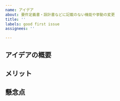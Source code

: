 ```yaml
---
name: アイデア
about: 要件定義書・設計書などに記載のない機能や挙動の変更
title: ''
labels: good first issue
assignees: ''

---
```


## アイデアの概要

## メリット

## 懸念点
